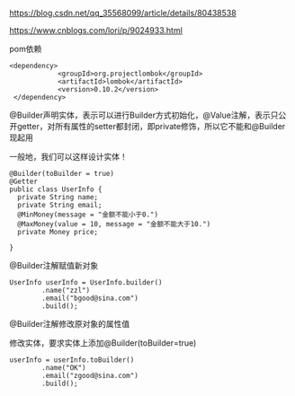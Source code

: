  https://blog.csdn.net/qq_35568099/article/details/80438538 

 https://www.cnblogs.com/lori/p/9024933.html 

 pom依赖  

```
<dependency>
            <groupId>org.projectlombok</groupId>
            <artifactId>lombok</artifactId>
            <version>0.10.2</version>
 </dependency>
```

@Builder声明实体，表示可以进行Builder方式初始化，@Value注解，表示只公开getter，对所有属性的setter都封闭，即private修饰，所以它不能和@Builder现起用

一般地，我们可以这样设计实体！

```
@Builder(toBuilder = true)
@Getter
public class UserInfo {
  private String name;
  private String email;
  @MinMoney(message = "金额不能小于0.")
  @MaxMoney(value = 10, message = "金额不能大于10.")
  private Money price;

}
```

 @Builder注解赋值新对象 

```
UserInfo userInfo = UserInfo.builder()
        .name("zzl")
        .email("bgood@sina.com")
        .build();
```

@Builder注解修改原对象的属性值

修改实体，要求实体上添加@Builder(toBuilder=true)

```
userInfo = userInfo.toBuilder()
        .name("OK")
        .email("zgood@sina.com")
        .build();
```

